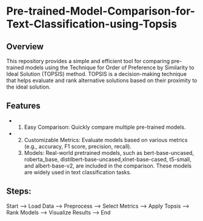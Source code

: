 # Pre-trained-Model-Comparison-for-Text-Classification-using-Topsis

## Overview
This repository provides a simple and efficient tool for comparing pre-trained models using the Technique for Order of Preference by Similarity to Ideal Solution (TOPSIS) method. TOPSIS is a decision-making technique that helps evaluate and rank alternative solutions based on their proximity to the ideal solution.

## Features
- 1. Easy Comparison: Quickly compare multiple pre-trained models.
- 2. Customizable Metrics: Evaluate models based on various metrics (e.g., accuracy, F1 score, precision, recall).
  3. Models: Real-world pretrained models, such as bert-base-uncased, roberta_base, distilbert-base-uncased,xlnet-base-cased, t5-small, and albert-base-v2, are included in the comparison. These models are widely used in text classification tasks.

## Steps: 
Start --> Load Data --> Preprocess --> Select Metrics --> Apply Topsis --> Rank Models --> Visualize Results --> End





